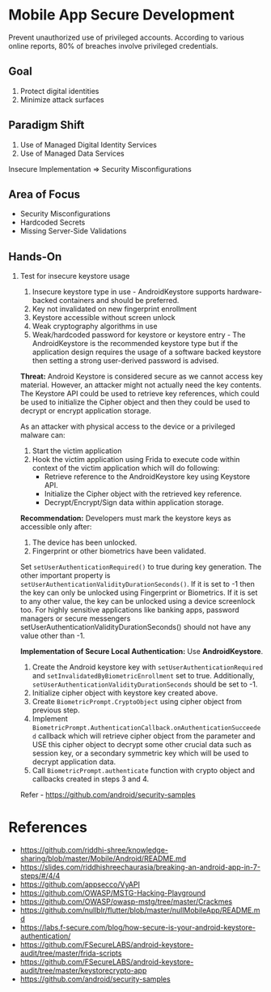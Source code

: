 # Mobile App Secure Development

Prevent unauthorized use of privileged accounts. According to various online reports, 80% of breaches involve privileged credentials.

## Goal 

1. Protect digital identities
2. Minimize attack surfaces

## Paradigm Shift

1. Use of Managed Digital Identity Services
2. Use of Managed Data Services

Insecure Implementation => Security Misconfigurations

## Area of Focus

* Security Misconfigurations
* Hardcoded Secrets
* Missing Server-Side Validations

## Hands-On

1. Test for insecure keystore usage
   1. Insecure keystore type in use - AndroidKeystore supports hardware-backed containers and should be preferred.
   2. Key not invalidated on new fingerprint enrollment
   3. Keystore accessible without screen unlock
   4. Weak cryptography algorithms in use
   5. Weak/hardcoded password for keystore or keystore entry - The AndroidKeystore is the recommended keystore type but if the application design requires the usage of a software backed keystore then setting a strong user-derived password is advised.

    **Threat:**
    Android Keystore is considered secure as we cannot access key material. However, an attacker might not actually need the key contents. The Keystore API could be used to retrieve key references, which could be used to initialize the Cipher object and then they could be used to decrypt or encrypt application storage.

    As an attacker with physical access to the device or a privileged malware can:
    1. Start the victim application
    2. Hook the victim application using Frida to execute code within context of the victim application which will do following:
       * Retrieve reference to the AndroidKeystore key using Keystore API.
       * Initialize the Cipher object with the retrieved key reference.
       * Decrypt/Encrypt/Sign data within application storage.

    **Recommendation:**
    Developers must mark the keystore keys as accessible only after:
    1. The device has been unlocked.
    2. Fingerprint or other biometrics have been validated.

    Set `setUserAuthenticationRequired()` to true during key generation. The other important property is `setUserAuthenticationValidityDurationSeconds()`. If it is set to -1 then the key can only be unlocked using Fingerprint or Biometrics. If it is set to any other value, the key can be unlocked using a device screenlock too. For highly sensitive applications like banking apps, password managers or secure messengers setUserAuthenticationValidityDurationSeconds() should not have any value other than -1.

    **Implementation of Secure Local Authentication:**
    Use **AndroidKeystore**.
    1. Create the Android keystore key with `setUserAuthenticationRequired` and `setInvalidatedByBiometricEnrollment` set to true. Additionally, `setUserAuthenticationValidityDurationSeconds` should be set to -1.
    2. Initialize cipher object with keystore key created above.
    3. Create `BiometricPrompt.CryptoObject` using cipher object from previous step.
    4. Implement `BiometricPrompt.AuthenticationCallback.onAuthenticationSucceeded` callback which will retrieve cipher object from the parameter and USE this cipher object to decrypt some other crucial data such as session key, or a secondary symmetric key which will be used to decrypt application data.
    5. Call `BiometricPrompt.authenticate` function with crypto object and callbacks created in steps 3 and 4.

    Refer - https://github.com/android/security-samples

# References

* https://github.com/riddhi-shree/knowledge-sharing/blob/master/Mobile/Android/README.md
* https://slides.com/riddhishreechaurasia/breaking-an-android-app-in-7-steps/#/4/4
* https://github.com/appsecco/VyAPI
* https://github.com/OWASP/MSTG-Hacking-Playground
* https://github.com/OWASP/owasp-mstg/tree/master/Crackmes
* https://github.com/nullblr/flutter/blob/master/nullMobileApp/README.md
* https://labs.f-secure.com/blog/how-secure-is-your-android-keystore-authentication/
* https://github.com/FSecureLABS/android-keystore-audit/tree/master/frida-scripts
* https://github.com/FSecureLABS/android-keystore-audit/tree/master/keystorecrypto-app
* https://github.com/android/security-samples